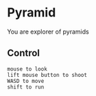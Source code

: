 # Pyramid

You are explorer of pyramids

## Control

```
mouse to look
lift mouse button to shoot
WASD to move
shift to run
```